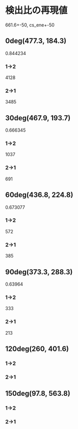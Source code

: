 # 検出比の再現値
661.6+-50, cs_ene+-50
## 0deg(477.3, 184.3)
0.844234
### 1->2
4128
### 2->1
3485
## 30deg(467.9, 193.7)
0.666345
### 1->2
1037
### 2->1
691
## 60deg(436.8, 224.8)
0.673077
### 1->2
572
### 2->1
385
## 90deg(373.3, 288.3)
0.63964
### 1->2
333
### 2->1
213
## 120deg(260, 401.6)
### 1->2

### 2->1

## 150deg(97.8, 563.8)
### 1->2

### 2->1

